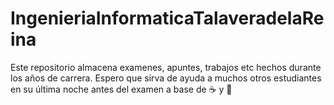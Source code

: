 # IngenieriaInformaticaTalaveradelaReina
Este repositorio almacena examenes, apuntes, trabajos etc hechos durante los años de carrera.
Espero que sirva de ayuda a muchos otros estudiantes en su última noche antes del examen a base de ☕ y 🍕
